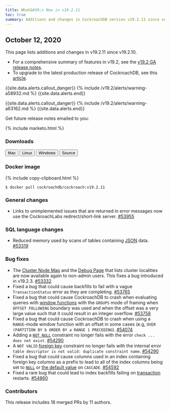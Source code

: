 ```yaml
---
title: What&#39;s New in v19.2.11
toc: true
summary: Additions and changes in CockroachDB version v19.2.11 since version v19.2.10
---
```


## October 12, 2020

This page lists additions and changes in v19.2.11 since v19.2.10.

- For a comprehensive summary of features in v19.2, see the [v19.2 GA release notes](v19.2.0.html).
- To upgrade to the latest production release of CockroachDB, see this [article](../stable/upgrade-cockroach-version.html).

{{site.data.alerts.callout_danger}}
{% include /v19.2/alerts/warning-a58932.md %}
{{site.data.alerts.end}}

{{site.data.alerts.callout_danger}}
{% include /v19.2/alerts/warning-a63162.md %}
{{site.data.alerts.end}}

Get future release notes emailed to you:

{% include marketo.html %}

### Downloads

<div id="os-tabs" class="clearfix os-tabs_button-outline-primary">
    <a href="https://binaries.cockroachdb.com/cockroach-v19.2.11.darwin-10.9-amd64.tgz"><button id="mac" data-eventcategory="mac-binary-release-notes">Mac</button></a>
    <a href="https://binaries.cockroachdb.com/cockroach-v19.2.11.linux-amd64.tgz"><button id="linux" data-eventcategory="linux-binary-release-notes">Linux</button></a>
    <a href="https://binaries.cockroachdb.com/cockroach-v19.2.11.windows-6.2-amd64.zip"><button id="windows" data-eventcategory="windows-binary-release-notes">Windows</button></a>
    <a href="https://binaries.cockroachdb.com/cockroach-v19.2.11.src.tgz"><button id="source" data-eventcategory="source-release-notes">Source</button></a>
</div>

### Docker image

{% include copy-clipboard.html %}
~~~shell
$ docker pull cockroachdb/cockroach:v19.2.11
~~~


### General changes

- Links to unimplemented issues that are returned in error messages now use the CockroachLabs redirect/short-link server. [#53955][#53955]

### SQL language changes

- Reduced memory used by scans of tables containing [JSON](../v19.2/jsonb.html) data. [#53319][#53319]

### Bug fixes

- The [Cluster Node Map](../v19.2/admin-ui-cluster-overview-page.html#node-map-enterprise) and the [Debug Page](../v19.2/admin-ui-debug-pages.html) that lists cluster localities are now available again to non-admin users. This fixes a bug introduced in v19.2.3. [#53332][#53332]
- Fixed a bug that could cause backfills to fail with a vague `TransactionStatus` error as they are completing. [#53765][#53765]
- Fixed a bug that could cause CockroachDB to crash when evaluating queries with [window functions](../v19.2/window-functions.html) with the `GROUPS` mode of framing when `OFFSET FOLLOWING` boundary was used and when the offset was a very large value such that it could result in an integer overflow. [#53758][#53758]
- Fixed a bug that could cause CockroachDB to crash when using a `RANGE`-mode window function with an offset in some cases (e.g, `OVER (PARTITION BY b ORDER BY a RANGE 1 PRECEDING`). [#54074][#54074]
- Adding a [`NOT NULL`](../v19.2/not-null.html) constraint no longer fails with the error `check ... does not exist`. [#54290][#54290]
- A `NOT VALID` [foreign key](../v19.2/foreign-key.html) constraint no longer fails with the internal error `table descriptor is not valid: duplicate constraint name`. [#54290][#54290]
- Fixed a bug that could cause columns used in an index containing foreign key columns as a prefix to lead to all of the index columns being set to [`NULL`](../v19.2/null-handling.html) or [the default value](../v19.2/default-value.html) on `CASCADE`. [#54592][#54592]
- Fixed a rare bug that could lead to index backfills failing on [transaction](../v19.2/transactions.html) restarts. [#54860][#54860]


### Contributors

This release includes 18 merged PRs by 11 authors.

[#53319]: https://github.com/cockroachdb/cockroach/pull/53319
[#53332]: https://github.com/cockroachdb/cockroach/pull/53332
[#53758]: https://github.com/cockroachdb/cockroach/pull/53758
[#53765]: https://github.com/cockroachdb/cockroach/pull/53765
[#53955]: https://github.com/cockroachdb/cockroach/pull/53955
[#54074]: https://github.com/cockroachdb/cockroach/pull/54074
[#54290]: https://github.com/cockroachdb/cockroach/pull/54290
[#54592]: https://github.com/cockroachdb/cockroach/pull/54592
[#54860]: https://github.com/cockroachdb/cockroach/pull/54860
